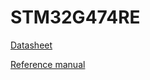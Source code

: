 # STM32G474RE

[Datasheet](../third_party/st/documents/stm32g474re.pdf)

[Reference manual](../third_party/st/documents/rm0440-stm32g4-series-advanced-armbased-32bit-mcus-stmicroelectronics.pdf)
